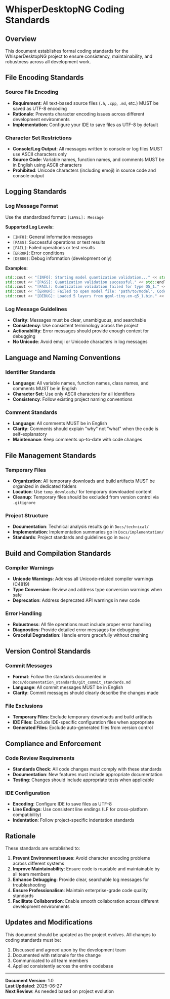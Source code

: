 # WhisperDesktopNG Coding Standards

## Overview

This document establishes formal coding standards for the WhisperDesktopNG project to ensure consistency, maintainability, and robustness across all development work.

## File Encoding Standards

### Source File Encoding
- **Requirement**: All text-based source files (`.h`, `.cpp`, `.md`, etc.) MUST be saved as UTF-8 encoding
- **Rationale**: Prevents character encoding issues across different development environments
- **Implementation**: Configure your IDE to save files as UTF-8 by default

### Character Set Restrictions
- **Console/Log Output**: All messages written to console or log files MUST use ASCII characters only
- **Source Code**: Variable names, function names, and comments MUST be in English using ASCII characters
- **Prohibited**: Unicode characters (including emoji) in source code and console output

## Logging Standards

### Log Message Format
Use the standardized format: `[LEVEL]: Message`

**Supported Log Levels:**
- `[INFO]`: General information messages
- `[PASS]`: Successful operations or test results
- `[FAIL]`: Failed operations or test results  
- `[ERROR]`: Error conditions
- `[DEBUG]`: Debug information (development only)

**Examples:**
```cpp
std::cout << "[INFO]: Starting model quantization validation..." << std::endl;
std::cout << "[PASS]: Quantization validation successful." << std::endl;
std::cout << "[FAIL]: Quantization validation failed for type Q5_1." << std::endl;
std::cout << "[ERROR]: Failed to open model file: 'path/to/model'. Code: 2." << std::endl;
std::cout << "[DEBUG]: Loaded 5 layers from ggml-tiny.en-q5_1.bin." << std::endl;
```

### Log Message Guidelines
- **Clarity**: Messages must be clear, unambiguous, and searchable
- **Consistency**: Use consistent terminology across the project
- **Actionability**: Error messages should provide enough context for debugging
- **No Unicode**: Avoid emoji or Unicode characters in log messages

## Language and Naming Conventions

### Identifier Standards
- **Language**: All variable names, function names, class names, and comments MUST be in English
- **Character Set**: Use only ASCII characters for all identifiers
- **Consistency**: Follow existing project naming conventions

### Comment Standards
- **Language**: All comments MUST be in English
- **Clarity**: Comments should explain "why" not "what" when the code is self-explanatory
- **Maintenance**: Keep comments up-to-date with code changes

## File Management Standards

### Temporary Files
- **Organization**: All temporary downloads and build artifacts MUST be organized in dedicated folders
- **Location**: Use `temp_downloads/` for temporary downloaded content
- **Cleanup**: Temporary files should be excluded from version control via `.gitignore`

### Project Structure
- **Documentation**: Technical analysis results go in `Docs/technical/`
- **Implementation**: Implementation summaries go in `Docs/implementation/`
- **Standards**: Project standards and guidelines go in `Docs/`

## Build and Compilation Standards

### Compiler Warnings
- **Unicode Warnings**: Address all Unicode-related compiler warnings (C4819)
- **Type Conversion**: Review and address type conversion warnings when safe
- **Deprecation**: Address deprecated API warnings in new code

### Error Handling
- **Robustness**: All file operations must include proper error handling
- **Diagnostics**: Provide detailed error messages for debugging
- **Graceful Degradation**: Handle errors gracefully without crashing

## Version Control Standards

### Commit Messages
- **Format**: Follow the standards documented in `Docs/documentation_standards/git_commit_standards.md`
- **Language**: All commit messages MUST be in English
- **Clarity**: Commit messages should clearly describe the changes made

### File Exclusions
- **Temporary Files**: Exclude temporary downloads and build artifacts
- **IDE Files**: Exclude IDE-specific configuration files when appropriate
- **Generated Files**: Exclude auto-generated files from version control

## Compliance and Enforcement

### Code Review Requirements
- **Standards Check**: All code changes must comply with these standards
- **Documentation**: New features must include appropriate documentation
- **Testing**: Changes should include appropriate tests when applicable

### IDE Configuration
- **Encoding**: Configure IDE to save files as UTF-8
- **Line Endings**: Use consistent line endings (LF for cross-platform compatibility)
- **Indentation**: Follow project-specific indentation standards

## Rationale

These standards are established to:
1. **Prevent Environment Issues**: Avoid character encoding problems across different systems
2. **Improve Maintainability**: Ensure code is readable and maintainable by all team members
3. **Enhance Debugging**: Provide clear, searchable log messages for troubleshooting
4. **Ensure Professionalism**: Maintain enterprise-grade code quality standards
5. **Facilitate Collaboration**: Enable smooth collaboration across different development environments

## Updates and Modifications

This document should be updated as the project evolves. All changes to coding standards must be:
1. Discussed and agreed upon by the development team
2. Documented with rationale for the change
3. Communicated to all team members
4. Applied consistently across the entire codebase

---

**Document Version**: 1.0  
**Last Updated**: 2025-06-27  
**Next Review**: As needed based on project evolution
